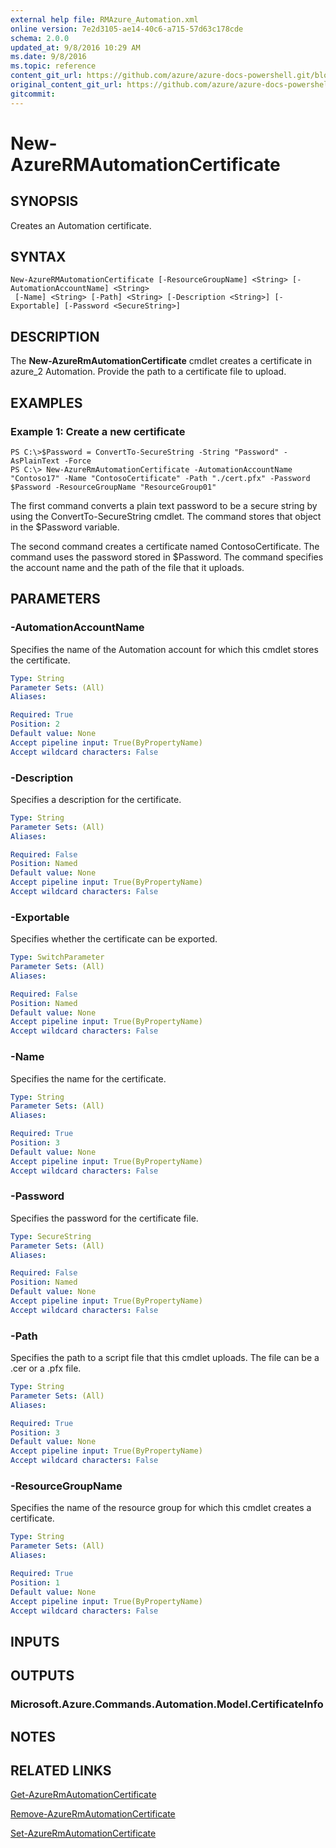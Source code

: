 ```yaml
---
external help file: RMAzure_Automation.xml
online version: 7e2d3105-ae14-40c6-a715-57d63c178cde
schema: 2.0.0
updated_at: 9/8/2016 10:29 AM
ms.date: 9/8/2016
ms.topic: reference
content_git_url: https://github.com/azure/azure-docs-powershell.git/blob/master/azureps-cmdlets-docs/Resource%20Manager/Automation%20Cmdlets/v0.9.8/New-AzureRMAutomationCertificate.md
original_content_git_url: https://github.com/azure/azure-docs-powershell.git/blob/master/azureps-cmdlets-docs/Resource%20Manager/Automation%20Cmdlets/v0.9.8/New-AzureRMAutomationCertificate.md
gitcommit: 
---
```


# New-AzureRMAutomationCertificate
## SYNOPSIS
Creates an Automation certificate.

## SYNTAX

```
New-AzureRMAutomationCertificate [-ResourceGroupName] <String> [-AutomationAccountName] <String>
 [-Name] <String> [-Path] <String> [-Description <String>] [-Exportable] [-Password <SecureString>]
```

## DESCRIPTION
The **New-AzureRmAutomationCertificate** cmdlet creates a certificate in azure_2 Automation.
Provide the path to a certificate file to upload.

## EXAMPLES

### Example 1: Create a new certificate
```
PS C:\>$Password = ConvertTo-SecureString -String "Password" -AsPlainText -Force
PS C:\> New-AzureRmAutomationCertificate -AutomationAccountName "Contoso17" -Name "ContosoCertificate" -Path "./cert.pfx" -Password $Password -ResourceGroupName "ResourceGroup01"
```

The first command converts a plain text password to be a secure string by using the ConvertTo-SecureString cmdlet.
The command stores that object in the $Password variable.

The second command creates a certificate named ContosoCertificate.
The command uses the password stored in $Password.
The command specifies the account name and the path of the file that it uploads.

## PARAMETERS

### -AutomationAccountName
Specifies the name of the Automation account for which this cmdlet stores the certificate.

```yaml
Type: String
Parameter Sets: (All)
Aliases: 

Required: True
Position: 2
Default value: None
Accept pipeline input: True(ByPropertyName)
Accept wildcard characters: False
```

### -Description
Specifies a description for the certificate.

```yaml
Type: String
Parameter Sets: (All)
Aliases: 

Required: False
Position: Named
Default value: None
Accept pipeline input: True(ByPropertyName)
Accept wildcard characters: False
```

### -Exportable
Specifies whether the certificate can be exported.

```yaml
Type: SwitchParameter
Parameter Sets: (All)
Aliases: 

Required: False
Position: Named
Default value: None
Accept pipeline input: True(ByPropertyName)
Accept wildcard characters: False
```

### -Name
Specifies the name for the certificate.

```yaml
Type: String
Parameter Sets: (All)
Aliases: 

Required: True
Position: 3
Default value: None
Accept pipeline input: True(ByPropertyName)
Accept wildcard characters: False
```

### -Password
Specifies the password for the certificate file.

```yaml
Type: SecureString
Parameter Sets: (All)
Aliases: 

Required: False
Position: Named
Default value: None
Accept pipeline input: True(ByPropertyName)
Accept wildcard characters: False
```

### -Path
Specifies the path to a script file that this cmdlet uploads.
The file can be a .cer or a .pfx file.

```yaml
Type: String
Parameter Sets: (All)
Aliases: 

Required: True
Position: 3
Default value: None
Accept pipeline input: True(ByPropertyName)
Accept wildcard characters: False
```

### -ResourceGroupName
Specifies the name of the resource group for which this cmdlet creates a certificate.

```yaml
Type: String
Parameter Sets: (All)
Aliases: 

Required: True
Position: 1
Default value: None
Accept pipeline input: True(ByPropertyName)
Accept wildcard characters: False
```

## INPUTS

## OUTPUTS

### Microsoft.Azure.Commands.Automation.Model.CertificateInfo

## NOTES

## RELATED LINKS

[Get-AzureRmAutomationCertificate](7e2d3105-ae14-40c6-a715-57d63c178cde)

[Remove-AzureRmAutomationCertificate](1ed3a0d7-541d-4a07-b0d6-4538f98450f7)

[Set-AzureRmAutomationCertificate](77502783-0006-4288-917f-26f265ccfcbe)


